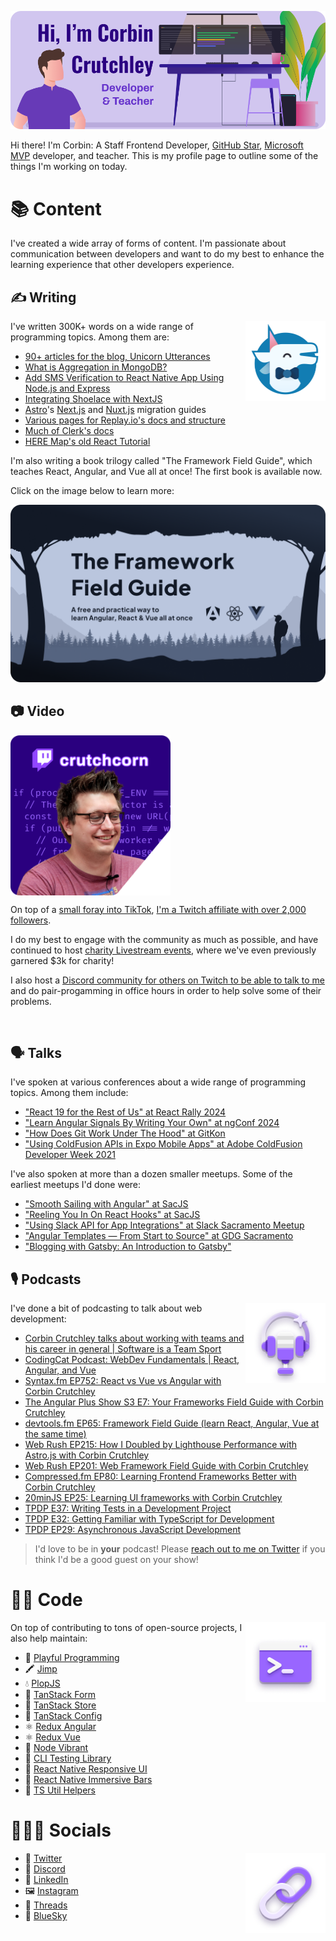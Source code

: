 ![Hi, I'm Corbin Crutchley, developer and teacher](./header.png)

Hi there! I'm Corbin: A Staff Frontend Developer, [GitHub Star](https://stars.github.com/profiles/crutchcorn/), [Microsoft MVP](https://mvp.microsoft.com/en-US/MVP/profile/0ab92fa3-8847-4304-8104-0cdfc5b79ed8) developer, and teacher. This is my profile page to outline some of the things I'm working on today.



<h1><span aria-hidden="true">📚</span> Content</h1>

I've created a wide array of forms of content. I'm passionate about communication between developers and want to do my best to enhance the learning experience that other developers experience.

<h2><span aria-hidden="true">✍️</span> Writing</h2>

<a href="https://unicorn-utterances.com"><img alt="" width="128" height="128"  align="right" src="uu_logo.png"/></a>

I've written 300K+ words on a wide range of programming topics. Among them are:

- [90+ articles for the blog, Unicorn Utterances](https://crutchcorn.dev)
- [What is Aggregation in MongoDB?](https://www.mongodb.com/basics/aggregation)
- [Add SMS Verification to React Native App Using Node.js and Express](https://developer.vonage.com/en/blog/add-sms-verification-in-a-react-native-app-using-node-js-and-express-dr)
- [Integrating Shoelace with NextJS](https://next.shoelace.style/tutorials/integrating-with-nextjs)
- [Astro](https://astro.build)'s [Next.js](https://docs.astro.build/en/guides/migrate-to-astro/from-nextjs/) and [Nuxt.js](https://docs.astro.build/en/guides/migrate-to-astro/from-nuxtjs/) migration guides
- [Various pages for Replay.io's docs and structure](https://github.com/replayio/docs/pulls?q=is%3Apr+author%3Acrutchcorn+is%3Aclosed)
- [Much of Clerk's docs](https://github.com/clerk/clerk-docs/pulls?q=is%3Apr+author%3Acrutchcorn+is%3Aclosed)
- [HERE Map's old React Tutorial]([https://developer.here.com/tutorials/react](https://web.archive.org/web/20230331034407/https://www.developer.here.com/tutorials/react/))

I'm also writing a book trilogy called "The Framework Field Guide", which teaches React, Angular, and Vue all at once! The first book is available now.

Click on the image below to learn more:

[!["The Framework Field Guide", A free and practical way to learn Angular, React & Vue all at once](./framework_field_guide.png)](https://framework.guide)


<h2><span aria-hidden="true">📷</span> Video</h2>

<a href="https://twitch.tv/crutchcorn" style="display:flex;"><img alt="" width="256" height="256"  align="left" src="twitch.png"/></a>

On top of a [small foray into TikTok](https://www.tiktok.com/@crutchcorn/video/7083240403318721838), [I'm a Twitch affiliate with over 2,000 followers](https://twitch.tv/crutchcorn).

I do my best to engage with the community as much as possible, and have continued to host [charity Livestream events](https://theframedrops.com/), where we've even previously garnered $3k for charity!

I also host a [Discord community for others on Twitch to be able to talk to me](https://discord.gg/FMcvc6T) and do pair-progamming in office hours in order to help solve some of their problems. 

<br/>

<h2><span aria-hidden="true">🗣️</span> Talks</h2>

I've spoken at various conferences about a wide range of programming topics. Among them include:

- ["React 19 for the Rest of Us" at React Rally 2024](https://www.youtube.com/watch?v=zvSvBMljkZ8)
- ["Learn Angular Signals By Writing Your Own" at ngConf 2024](https://www.youtube.com/watch?v=cJ7AuQUBmA4)
- ["How Does Git Work Under The Hood" at GitKon](https://www.gitkraken.com/gitkon/how-does-git-work-under-the-hood)
- ["Using ColdFusion APIs in Expo Mobile Apps" at Adobe ColdFusion Developer Week 2021](https://web.archive.org/web/20210621181857/https://adobe.vconfex.com/site/adobe-coldfusion-developer-week/977)

I've also spoken at more than a dozen smaller meetups. Some of the earliest meetups I'd done were:

- ["Smooth Sailing with Angular" at SacJS](https://www.meetup.com/The-Sacramento-Javascript-Meetup/events/247295930/)
- ["Reeling You In On React Hooks" at SacJS](https://github.com/sacjs/website/issues/130)
- ["Using Slack API for App Integrations" at Slack Sacramento Meetup](https://slackcommunity.com/events/details/slack-sacramento-presents-building-communities-and-slack-api-integrations/)
- ["Angular Templates — From Start to Source" at GDG Sacramento](https://www.meetup.com/gdgsacramento/events/tgxqkqyxqbrb/)
- ["Blogging with Gatsby: An Introduction to Gatsby"](https://www.tracydevs.com/2020/04/blogging-with-gatsby-introduction-to-gatsby/)


<h2><span aria-hidden="true">🎙️</span> Podcasts</h2>

<img alt="" width="128" height="128"  align="right" src="content_icon.png"/>

I've done a bit  of podcasting to talk about web development:

- [Corbin Crutchley talks about working with teams and his career in general | Software is a Team Sport](https://www.youtube.com/watch?si=kfOPqmOQYX63KbBj&v=lQg1Tdzmizo&feature=youtu.be)
- [CodingCat Podcast: WebDev Fundamentals | React, Angular, and Vue](https://codingcat.dev/podcast/webdev-fundamentals-or-react-angular-and-vue)
- [Syntax.fm EP752: React vs Vue vs Angular with Corbin Crutchley](https://syntax.fm/show/752/react-vs-vue-vs-angular-with-corbin-crutchley)
- [The Angular Plus Show S3 E7: Your Frameworks Field Guide with Corbin Crutchley](https://open.spotify.com/episode/6bjuGf0wSDuZ9MopP7SpzJ)
- [devtools.fm EP65: Framework Field Guide (learn React, Angular, Vue at the same time)](https://www.devtools.fm/episode/65)
- [Web Rush EP215: How I Doubled by Lighthouse Performance with Astro.js with Corbin Crutchley](https://webrush.io/episodes/episode-215-how-i-doubled-by-lighthouse-performance-with-astrojs-with-corbin-crutchley)
- [Web Rush EP201: Web Framework Field Guide with Corbin Crutchley](https://webrush.io/episodes/episode-201-web-framework-field-guide-with-corbin-crutchley)
- [Compressed.fm EP80: Learning Frontend Frameworks Better with Corbin Crutchley](https://www.compressed.fm/episode/80)
- [20minJS EP25: Learning UI frameworks with Corbin Crutchley](https://podcast.20minjs.com/1952066/11179009-episode-25-learning-ui-frameworks-with-corbin-crutchley)
- [TPDP E37: Writing Tests in a Development Project](https://www.thepolyglotdeveloper.com/2020/06/tpdp-e37-writing-tests-development-project/)
- [TPDP E32: Getting Familiar with TypeScript for Development](https://www.thepolyglotdeveloper.com/2019/10/tpdp-e32-getting-familiar-typescript-development/)
- [TPDP EP29: Asynchronous JavaScript Development](https://www.thepolyglotdeveloper.com/2019/07/tpdp-e29-asynchronous-javascript-development/)

> I'd love to be in **your** podcast! Please [reach out to me on Twitter](https://twitter.com) if you think I'd be a good guest on your show!


<h1><span aria-hidden="true">👨‍💻</span> Code</h1>

<img alt="" width="128" height="128"  align="right" src="code_icon.png"/>

On top of contributing to tons of open-source projects, I also help maintain:

- 🦄 [Playful Programming](https://github.com/playfulprogramming/)
- 🖍️ [Jimp](https://github.com/jimp-dev/)
- 💧 [PlopJS](https://github.com/plopjs/)
- 📝 [TanStack Form](https://tanstack.com/form)
- 🏪 [TanStack Store](https://tanstack.com/store)
- 🔨 [TanStack Config](https://tanstack.com/config)
- ⚛️ [Redux Angular](https://github.com/reduxjs/angular-redux)
- ⚛️ [Redux Vue](https://github.com/reduxjs/vue-redux)
- 🎨 [Node Vibrant](https://github.com/Vibrant-Colors/)
- 🐨 [CLI Testing Library](https://github.com/crutchcorn/cli-testing-library)
- 🤳 [React Native Responsive UI](https://github.com/oceanbit/react-native-responsive-ui)
- 🍫 [React Native Immersive Bars](https://github.com/oceanbit/react-native-immersive-bars)
- 🔷 [TS Util Helpers](https://github.com/crutchcorn/ts-util-helpers)

<h1><span aria-hidden="true">🧑‍🤝‍🧑</span> Socials</h1>

<img alt="" width="128" height="128"  align="right" src="links_icon.png"/>

- 🐣 [Twitter](https://twitter.com/crutchcorn)
- 💜 [Discord](https://discord.com/invite/FMcvc6T)
- 💼 [LinkedIn](https://www.linkedin.com/in/corbincrutchley/)
- 🖼️ [Instagram](https://www.instagram.com/crutchcorn/)
- 🧵 [Threads](https://www.threads.net/@crutchcorn)
- 🔵 [BlueSky](https://bsky.app/profile/crutchcorn.dev)
